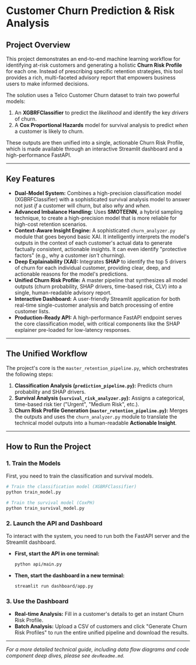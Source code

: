# Customer Churn Prediction & Risk Analysis

## Project Overview

This project demonstrates an end-to-end machine learning workflow for identifying at-risk customers and generating a holistic **Churn Risk Profile** for each one. Instead of prescribing specific retention strategies, this tool provides a rich, multi-faceted advisory report that empowers business users to make informed decisions.

The solution uses a Telco Customer Churn dataset to train two powerful models:
1.  An **XGBRFClassifier** to predict the *likelihood* and identify the key *drivers* of churn.
2.  A **Cox Proportional Hazards** model for survival analysis to predict *when* a customer is likely to churn.

These outputs are then unified into a single, actionable Churn Risk Profile, which is made available through an interactive Streamlit dashboard and a high-performance FastAPI.

---

## Key Features

*   **Dual-Model System:** Combines a high-precision classification model (XGBRFClassifier) with a sophisticated survival analysis model to answer not just *if* a customer will churn, but also *why* and *when*.
*   **Advanced Imbalance Handling:** Uses **SMOTEENN**, a hybrid sampling technique, to create a high-precision model that is more reliable for high-cost retention scenarios.
*   **Context-Aware Insight Engine:** A sophisticated `churn_analyzer.py` module that goes beyond basic XAI. It intelligently interprets the model's outputs in the context of each customer's actual data to generate factually consistent, actionable insights. It can even identify "protective factors" (e.g., why a customer *isn't* churning).
*   **Deep Explainability (XAI):** Integrates **SHAP** to identify the top 5 drivers of churn for each individual customer, providing clear, deep, and actionable reasons for the model's predictions.
*   **Unified Churn Risk Profile:** A master pipeline that synthesizes all model outputs (churn probability, SHAP drivers, time-based risk, CLV) into a single, human-readable advisory report.
*   **Interactive Dashboard:** A user-friendly Streamlit application for both real-time single-customer analysis and batch processing of entire customer lists.
*   **Production-Ready API:** A high-performance FastAPI endpoint serves the core classification model, with critical components like the SHAP explainer pre-loaded for low-latency responses.

---

## The Unified Workflow

The project's core is the `master_retention_pipeline.py`, which orchestrates the following steps:

1.  **Classification Analysis (`prediction_pipeline.py`):** Predicts churn probability and SHAP drivers.
2.  **Survival Analysis (`survival_risk_analyzer.py`):** Assigns a categorical, time-based risk tier ("Urgent", "Medium Risk", etc.).
3.  **Churn Risk Profile Generation (`master_retention_pipeline.py`):** Merges the outputs and uses the `churn_analyzer.py` module to translate the technical model outputs into a human-readable **Actionable Insight**.

---

## How to Run the Project

### 1. Train the Models
First, you need to train the classification and survival models.
```bash
# Train the classification model (XGBRFClassifier)
python train_model.py

# Train the survival model (CoxPH)
python train_survival_model.py
```

### 2. Launch the API and Dashboard
To interact with the system, you need to run both the FastAPI server and the Streamlit dashboard.

*   **First, start the API in one terminal:**
    ```bash
    python api/main.py
    ```
*   **Then, start the dashboard in a new terminal:**
    ```bash
    streamlit run dashboard/app.py
    ```

### 3. Use the Dashboard
*   **Real-time Analysis:** Fill in a customer's details to get an instant Churn Risk Profile.
*   **Batch Analysis:** Upload a CSV of customers and click "Generate Churn Risk Profiles" to run the entire unified pipeline and download the results.

---
*For a more detailed technical guide, including data flow diagrams and code component deep dives, please see `devReadme.md`.*
